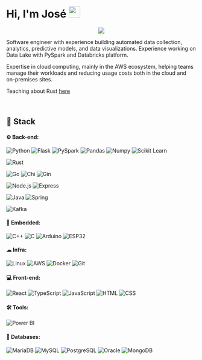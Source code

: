 # Hi, I'm José <img width="30" src="https://emojis.slackmojis.com/emojis/images/1593555389/9579/blob_excited.gif?1593555389" alt="party blob"/>

<p align="center">
<a href="https://www.linkedin.com/in/joserodrigs/"><img src="https://img.shields.io/badge/-Jose%20Rodrigues-0077B5?style=flat-square&logo=Linkedin&logoColor=white"/></a>

<p>
Software engineer with experience building automated data collection, analytics, predictive models, and data visualizations. Experience working on Data Lake with PySpark and Databricks platform.

Expertise in cloud computing, mainly in the AWS ecosystem, helping teams manage their workloads and reducing usage costs both in the cloud and on-premises sites.
 
Teaching about Rust [here](https://www.instagram.com/rustcoder/)
</p>

<br>

## 🚀 **Stack**

 #### ⚙ Back-end:
 ![Python](https://img.shields.io/badge/-Python-black?style=flat-square&logo=Python)
 ![Flask](https://img.shields.io/badge/-Flask-black?style=flat-square&logo=Flask)
 ![PySpark](https://img.shields.io/badge/-PySpark-black?style=flat-square&logo=PySpark)
 ![Pandas](https://img.shields.io/badge/-Pandas-black?style=flat-square&logo=Pandas)
 ![Numpy](https://img.shields.io/badge/-Numpy-black?style=flat-square&logo=Numpy)
 ![Scikit Learn](https://img.shields.io/badge/-Scikit%20Learn-black?style=flat-square&logo=scikit-learn)
 
 ![Rust](https://img.shields.io/badge/Rust-black?style=flat-square&logo=Rust)

 ![Go](https://img.shields.io/badge/Go-black?style=flat-square&logo=Go)
 ![Chi](https://img.shields.io/badge/Chi-black?style=flat-square&logo=Chi)
 ![Gin](https://img.shields.io/badge/Gin-black?style=flat-square&logo=Gin)

 ![Node.js](https://img.shields.io/badge/-Node.js-black?style=flat-square&logo=Node.js)
 ![Express](https://img.shields.io/badge/-Express-black?style=flat-square&logo=Express)
 
 ![Java](https://img.shields.io/badge/Java-black?style=flat-square&logo=jakarta)
 ![Spring](https://img.shields.io/badge/Spring-black?style=flat-square&logo=Spring)
 
 ![Kafka](https://img.shields.io/badge/-Kafka-black?style=flat-square&logo=ApacheKafka)
 
 #### 🤖 Embedded:
 ![C++](https://img.shields.io/badge/-C++-black?style=flat-square&logo=C++)
 ![C](https://img.shields.io/badge/--black?style=flat-square&logo=c)
 ![Arduino](https://img.shields.io/badge/-Arduino-black?style=flat-square&logo=Arduino)
 ![ESP32](https://img.shields.io/badge/-ESP32-black?style=flat-square&logo=ESP32)
 
 #### ☁ Infra:
 ![Linux](https://img.shields.io/badge/-Linux-black?style=flat-square&logo=Linux)
 ![AWS](https://img.shields.io/badge/AWS-black?style=flat-square&logo=Amazon)
 ![Docker](https://img.shields.io/badge/-Docker-black?style=flat-square&logo=Docker)
 ![Git](https://img.shields.io/badge/-Git-black?style=flat-square&logo=Git)
 
 #### 💻 Front-end:
 ![React](https://img.shields.io/badge/React-black?style=flat-square&logo=React)
 ![TypeScript](https://img.shields.io/badge/-TypeScript-black?style=flat-square&logo=TypeScript)
 ![JavaScript](https://img.shields.io/badge/-JavaScript-black?style=flat-square&logo=JavaScript)
 ![HTML](https://img.shields.io/badge/-HTML-black?style=flat-square&logo=HTML5)
 ![CSS](https://img.shields.io/badge/-CSS-black?style=flat-square&logo=CSS3)
 
 #### 🛠 Tools:
 ![Power BI](https://img.shields.io/badge/-Power%20BI-black?style=flat-square&logo=Power-BI)
 
 #### 🎲 Databases:
 ![MariaDB](https://img.shields.io/badge/-MariaDB-black?style=flat-square&logo=MariaDB)
 ![MySQL](https://img.shields.io/badge/-MySQL-black?style=flat-square&logo=MySQL)
 ![PostgreSQL](https://img.shields.io/badge/-PostgreSQL-black?style=flat-square&logo=PostgreSQL)
 ![Oracle](https://img.shields.io/badge/-Oracle-black?style=flat-square&logo=Oracle)
 ![MongoDB](https://img.shields.io/badge/-MongoDB-black?style=flat-square&logo=MongoDB)
